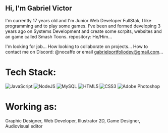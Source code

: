 ## Hi, I'm Gabriel Victor
I'm currently 17 years old and I'm Junior Web Developer FullStak, I like programming and to play some games. I've been and formed developing 3 years ago on Systems Development and create some scrpits, websites and an game called Smash Toons.
repository: He/Him...

I'm looking for job...
How looking to collaborate on projects...
How to contact me on Discord: @nocaffe or email gabrielportfoliodev@gmail.com...


# Tech Stack:
![JavaScript](https://img.shields.io/badge/javascript-%23323330.svg?style=for-the-badge&logo=javascript&logoColor=%23F7DF1E) ![NodeJS](https://img.shields.io/badge/node.js-6DA55F?style=for-the-badge&logo=node.js&logoColor=white) <!-- ![React](https://img.shields.io/badge/react-%2320232a.svg?style=for-the-badge&logo=react&logoColor=%2361DAFB) --> ![MySQL](https://img.shields.io/badge/mysql-%2300f.svg?style=for-the-badge&logo=mysql&logoColor=white) ![HTML5](https://img.shields.io/badge/HTML5-E34F26?style=for-the-badge&logo=html5&logoColor=white
) ![CSS3](https://img.shields.io/badge/CSS3-1572B6?style=for-the-badge&logo=css3&logoColor=white) ![Adobe Photoshop](https://img.shields.io/badge/Photoshop-31A8FF?style=for-the-badge&logo=adobephotoshop&logoColor=white)


# Working as:
Graphic Designer,
Web Developer,
Illustrator 2D,
Game Designer,
Audiovisual editor

<!-- Proudly created with GPRM ( https://gprm.itsvg.in ) -->



<!---
coffeejpeg/coffeejpeg is a canal repository because its `README.md` (this file) appears on your GitHub profile.
You can click the Preview link to take a look at your changes.
--->
